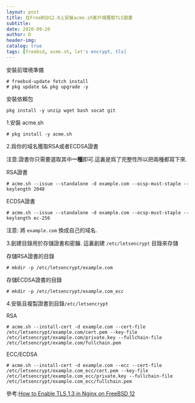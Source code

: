 ```yaml
--- 
layout: post
title: 在FreeBSD12.0上安裝acme.sh客戶端獲取TLS證書 
subtitle:
date: 2020-09-20
author: D
header-img:
catalog: true
tags: [freebsd, acme.sh, let's encrypt, tls]
---
```

安裝前環境準備
```
# freebsd-update fetch install
# pkg update && pkg upgrade -y
```
安裝依賴包
```
pkg install -y unzip wget bash socat git
```

1.安裝 acme.sh
```
# pkg install -y acme.sh
```

2.爲你的域名獲取RSA或者ECDSA證書

注意:證書你只需要選取其中**一種**即可.這裏是爲了完整性所以把兩種都寫下來.

RSA證書
```
# acme.sh --issue --standalone -d example.com --ocsp-must-staple --keylength 2048
```
ECDSA證書
```
# acme.sh --issue --standalone -d example.com --ocsp-must-staple --keylength ec-256
```
注意: 將 `example.com` 換成自己的域名.

3.創建目錄用於存儲證書和密鑰. 這裏創建 `/etc/letsencrypt` 目錄來存儲

存儲RSA證書的目錄
```
# mkdir -p /etc/letsencrypt/example.com
```
存儲ECDSA證書的目錄
```
# mkdir -p /etc/letsencrypt/example.com_ecc
```

4.安裝且複製證書到目錄`/etc/letsencrypt`

RSA
```
# acme.sh --install-cert -d example.com --cert-file /etc/letsencrypt/example.com/cert.pem --key-file /etc/letsencrypt/example.com/private.key --fullchain-file /etc/letsencrypt/example.com/fullchain.pem
```
ECC/ECDSA
```
# acme.sh --install-cert -d example.com --ecc --cert-file /etc/letsencrypt/example.com_ecc/cert.pem --key-file /etc/letsencrypt/example.com_ecc/private.key --fullchain-file /etc/letsencrypt/example.com_ecc/fullchain.pem
```

參考:[How to Enable TLS 1.3 in Nginx on FreeBSD 12](https://www.vultr.com/docs/how-to-enable-tls-13-in-nginx-on-freebsd-12)
